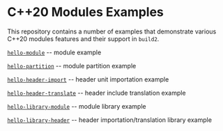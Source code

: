 # C++20 Modules Examples

This repository contains a number of examples that demonstrate various C++20
modules features and their support in `build2`.

[`hello-module`][hello-module]                     -- module example

[`hello-partition`][hello-partition]               -- module partition example

[`hello-header-import`][hello-header-import]       -- header unit importation example

[`hello-header-translate`][hello-header-translate] -- header include translation example

[`hello-library-module`][hello-library-module]     -- module library example

[`hello-library-header`][hello-library-header]     -- header importation/translation library example

[hello-module]:           https://github.com/build2/cxx20-modules-examples/tree/master/hello-module
[hello-partition]:        https://github.com/build2/cxx20-modules-examples/tree/master/hello-partition
[hello-header-import]:    https://github.com/build2/cxx20-modules-examples/tree/master/hello-header-import
[hello-header-translate]: https://github.com/build2/cxx20-modules-examples/tree/master/hello-header-translate
[hello-library-module]:   https://github.com/build2/cxx20-modules-examples/tree/master/hello-library-module
[hello-library-header]:   https://github.com/build2/cxx20-modules-examples/tree/master/hello-library-header

